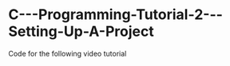 C---Programming-Tutorial-2---Setting-Up-A-Project
=================================================

Code for the following video tutorial 

